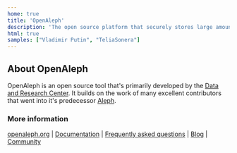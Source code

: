 ```yaml
---
home: true
title: 'OpenAleph'
description: 'The open source platform that securely stores large amounts of data and makes it searchable for easy collaboration.'
html: true
samples: ["Vladimir Putin", "TeliaSonera"]
---
```


<section className="HomeScreen__section">
  <div className="HomeScreen__section__content">
    <h1 className="HomeScreen__title">About OpenAleph</h1>
    <div className="HomeScreen__title-divider"></div>
    <p>
      OpenAleph is an open source tool that's primarily developed by the <a
      href="https://darc.li">Data and Research Center</a>. It builds on the work
      of many excellent contributors that went into it's predecessor <a
      href="https://aleph.occrp.org/">Aleph</a>.
    </p>
    <h3>More information</h3>
    <p>
      <a href="https://openaleph.org">openaleph.org</a> | 
      <a href="https://openaleph.org/docs">Documentation</a> | 
      <a href="https://openaleph.org/faq">Frequently asked questions</a> |
      <a href="https://openaleph.org/blog/">Blog</a> |
      <a href="https://darc.social">Community</a>
    </p> 
    
  </div>
</section>

